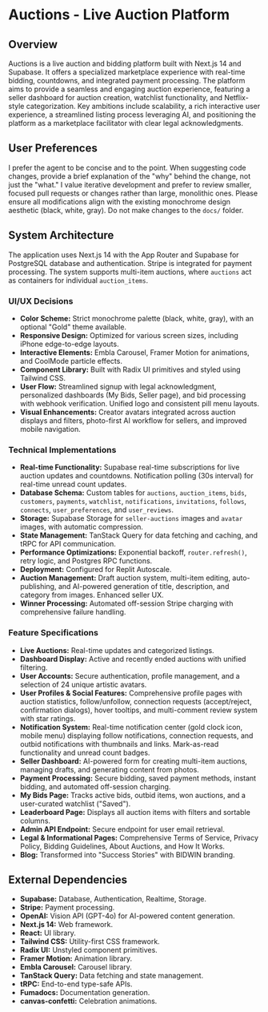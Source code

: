 # Auctions - Live Auction Platform

## Overview
Auctions is a live auction and bidding platform built with Next.js 14 and Supabase. It offers a specialized marketplace experience with real-time bidding, countdowns, and integrated payment processing. The platform aims to provide a seamless and engaging auction experience, featuring a seller dashboard for auction creation, watchlist functionality, and Netflix-style categorization. Key ambitions include scalability, a rich interactive user experience, a streamlined listing process leveraging AI, and positioning the platform as a marketplace facilitator with clear legal acknowledgments.

## User Preferences
I prefer the agent to be concise and to the point. When suggesting code changes, provide a brief explanation of the "why" behind the change, not just the "what." I value iterative development and prefer to review smaller, focused pull requests or changes rather than large, monolithic ones. Please ensure all modifications align with the existing monochrome design aesthetic (black, white, gray). Do not make changes to the `docs/` folder.

## System Architecture
The application uses Next.js 14 with the App Router and Supabase for PostgreSQL database and authentication. Stripe is integrated for payment processing. The system supports multi-item auctions, where `auctions` act as containers for individual `auction_items`.

### UI/UX Decisions
- **Color Scheme:** Strict monochrome palette (black, white, gray), with an optional "Gold" theme available.
- **Responsive Design:** Optimized for various screen sizes, including iPhone edge-to-edge layouts.
- **Interactive Elements:** Embla Carousel, Framer Motion for animations, and CoolMode particle effects.
- **Component Library:** Built with Radix UI primitives and styled using Tailwind CSS.
- **User Flow:** Streamlined signup with legal acknowledgment, personalized dashboards (My Bids, Seller page), and bid processing with webhook verification. Unified logo and consistent pill menu layouts.
- **Visual Enhancements:** Creator avatars integrated across auction displays and filters, photo-first AI workflow for sellers, and improved mobile navigation.

### Technical Implementations
- **Real-time Functionality:** Supabase real-time subscriptions for live auction updates and countdowns. Notification polling (30s interval) for real-time unread count updates.
- **Database Schema:** Custom tables for `auctions`, `auction_items`, `bids`, `customers`, `payments`, `watchlist`, `notifications`, `invitations`, `follows`, `connects`, `user_preferences`, and `user_reviews`.
- **Storage:** Supabase Storage for `seller-auctions` images and `avatar` images, with automatic compression.
- **State Management:** TanStack Query for data fetching and caching, and tRPC for API communication.
- **Performance Optimizations:** Exponential backoff, `router.refresh()`, retry logic, and Postgres RPC functions.
- **Deployment:** Configured for Replit Autoscale.
- **Auction Management:** Draft auction system, multi-item editing, auto-publishing, and AI-powered generation of title, description, and category from images. Enhanced seller UX.
- **Winner Processing:** Automated off-session Stripe charging with comprehensive failure handling.

### Feature Specifications
- **Live Auctions:** Real-time updates and categorized listings.
- **Dashboard Display:** Active and recently ended auctions with unified filtering.
- **User Accounts:** Secure authentication, profile management, and a selection of 24 unique artistic avatars.
- **User Profiles & Social Features:** Comprehensive profile pages with auction statistics, follow/unfollow, connection requests (accept/reject, confirmation dialogs), hover tooltips, and multi-comment review system with star ratings.
- **Notification System:** Real-time notification center (gold clock icon, mobile menu) displaying follow notifications, connection requests, and outbid notifications with thumbnails and links. Mark-as-read functionality and unread count badges.
- **Seller Dashboard:** AI-powered form for creating multi-item auctions, managing drafts, and generating content from photos.
- **Payment Processing:** Secure bidding, saved payment methods, instant bidding, and automated off-session charging.
- **My Bids Page:** Tracks active bids, outbid items, won auctions, and a user-curated watchlist ("Saved").
- **Leaderboard Page:** Displays all auction items with filters and sortable columns.
- **Admin API Endpoint:** Secure endpoint for user email retrieval.
- **Legal & Informational Pages:** Comprehensive Terms of Service, Privacy Policy, Bidding Guidelines, About Auctions, and How It Works.
- **Blog:** Transformed into "Success Stories" with BIDWIN branding.

## External Dependencies
- **Supabase:** Database, Authentication, Realtime, Storage.
- **Stripe:** Payment processing.
- **OpenAI:** Vision API (GPT-4o) for AI-powered content generation.
- **Next.js 14:** Web framework.
- **React:** UI library.
- **Tailwind CSS:** Utility-first CSS framework.
- **Radix UI:** Unstyled component primitives.
- **Framer Motion:** Animation library.
- **Embla Carousel:** Carousel library.
- **TanStack Query:** Data fetching and state management.
- **tRPC:** End-to-end type-safe APIs.
- **Fumadocs:** Documentation generation.
- **canvas-confetti:** Celebration animations.